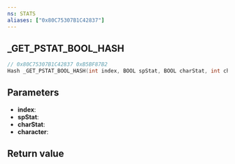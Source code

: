 ```yaml
---
ns: STATS
aliases: ["0x80C75307B1C42837"]
---
```

## _GET_PSTAT_BOOL_HASH

```c
// 0x80C75307B1C42837 0xB5BF87B2
Hash _GET_PSTAT_BOOL_HASH(int index, BOOL spStat, BOOL charStat, int character);
```


## Parameters
* **index**: 
* **spStat**: 
* **charStat**: 
* **character**: 

## Return value

